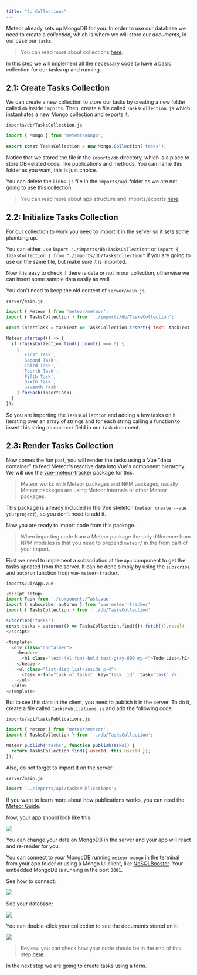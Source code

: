 ```yaml
---
title: "2: Collections"
---
```


Meteor already sets up MongoDB for you. In order to use our database we need to create a _collection_, which is where we will store our _documents_, in our case our `tasks`.

> You can read more about collections [here](http://guide.meteor.com/collections.html).

In this step we will implement all the necessary code to have a basic collection for our tasks up and running.

## 2.1: Create Tasks Collection

We can create a new collection to store our tasks by creating a new folder called `db` inside `imports`. Then, create a file called `TasksCollection.js` which instantiates a new Mongo collection and exports it.

`imports/db/TasksCollection.js`
```js
import { Mongo } from 'meteor/mongo';
 
export const TasksCollection = new Mongo.Collection('tasks');
```

Notice that we stored the file in the `imports/db` directory, which is a place to store DB-related code, like publications and methods. You can name this folder as you want, this is just choice.

You can delete the `links.js` file in the `imports/api` folder as we are not going to use this collection.

> You can read more about app structure and imports/exports [here](http://guide.meteor.com/structure.html).

## 2.2: Initialize Tasks Collection

For our collection to work you need to import it in the server so it sets some plumbing up. 

You can either use `import "./imports/db/TasksCollection"` or `import { TasksCollection } from "./imports/db/TasksCollection"` if you are going to use on the same file, but make sure it is imported.

Now it is easy to check if there is data or not in our collection, otherwise we can insert some sample data easily as well.

You don't need to keep the old content of `server/main.js`.

`server/main.js`
```js
import { Meteor } from 'meteor/meteor';
import { TasksCollection } from '../imports/db/TasksCollection';

const insertTask = taskText => TasksCollection.insert({ text: taskText });
 
Meteor.startup(() => {
  if (TasksCollection.find().count() === 0) {
    [
      'First Task',
      'Second Task',
      'Third Task',
      'Fourth Task',
      'Fifth Task',
      'Sixth Task',
      'Seventh Task'
    ].forEach(insertTask)
  }
});
```

So you are importing the `TasksCollection` and adding a few tasks on it iterating over an array of strings and for each string calling a function to insert this string as our `text` field in our `task` document.

## 2.3: Render Tasks Collection

Now comes the fun part, you will render the tasks using a Vue "data container" to feed Meteor's reactive data into Vue's component hierarchy. We will use the [vue-meteor-tracker](https://www.npmjs.com/package/vue-meteor-tracker) package for this. 

> Meteor works with Meteor packages and NPM packages, usually Meteor packages are using Meteor internals or other Meteor packages.

This package is already included in the Vue skeleton (`meteor create --vue yourproject`), so you don't need to add it.

Now you are ready to import code from this package.

> When importing code from a Meteor package the only difference from NPM modules is that you need to prepend `meteor/` in the from part of your import.

First we need to implement a subscription at the `App` component to get the tasks updated from the server. It can be done simply by using the `subscribe` and `autorun` function from `vue-meteor-tracker`.

`imports/ui/App.vue`
```javascript
<script setup>
import Task from './components/Task.vue'
import { subscribe, autorun } from 'vue-meteor-tracker'
import { TasksCollection } from '../db/TasksCollection'

subscribe('tasks')
const tasks = autorun(() => TasksCollection.find({}).fetch()).result
</script>

<template>
  <div class="container">
    <header>
      <h1 class="text-4xl font-bold text-gray-800 my-4">Todo List</h1>
    </header>
    <ul class="list-disc list-inside p-4">
      <Task v-for="task of tasks" :key="task._id" :task="task" />
    </ul>
  </div>
</template>
```

But to see this data in the client, you need to publish it in the server. To do it, create a file called `tasksPublications.js` and add the following code:

`imports/api/tasksPublications.js`
```javascript
import { Meteor } from 'meteor/meteor';
import { TasksCollection } from '../db/TasksCollection';

Meteor.publish('tasks', function publishTasks() {
  return TasksCollection.find({ userId: this.userId });
});
```

Also, do not forget to import it on the server:

`server/main.js`
```javascript
import '../imports/api/tasksPublications';
```

If you want to learn more about how publications works, you can read the [Meteor Guide](https://docs.meteor.com/api/pubsub.html).

Now, your app should look like this:

<img class="step-images" src="/simple-todos/assets/step02-task-list.png"/>

You can change your data on MongoDB in the server and your app will react and re-render for you.

You can connect to your MongoDB running `meteor mongo` in the terminal from your app folder or using a Mongo UI client, like [NoSQLBooster](https://nosqlbooster.com/downloads). Your embedded MongoDB is running in the port `3001`.

See how to connect:

<img class="step-images" src="/simple-todos/assets/new-screenshots/step02/nosql-new-connection.png"/>

See your database:

<img class="step-images" src="/simple-todos/assets/new-screenshots/step02/nosql-connection-editor.png"/>

You can double-click your collection to see the documents stored on it:

<img class="step-images" src="/simple-todos/assets/new-screenshots/step02/nosql-tasks-query.png"/>

> Review: you can check how your code should be in the end of this step [here](https://github.com/meteor/vue3-tutorial/tree/master/src/simple-todos/step02) 

In the next step we are going to create tasks using a form.

